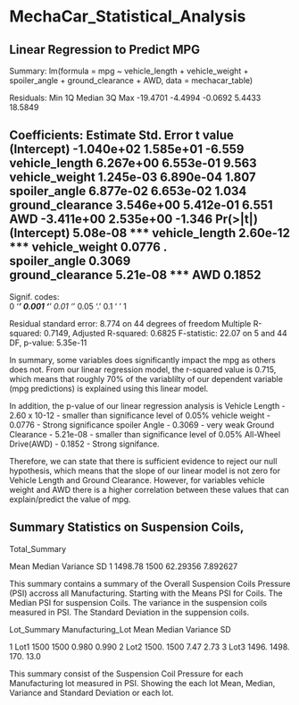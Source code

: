 # MechaCar_Statistical_Analysis

## Linear Regression to Predict MPG

Summary:
lm(formula = mpg ~ vehicle_length + vehicle_weight + spoiler_angle + 
    ground_clearance + AWD, data = mechacar_table)

Residuals:
     Min       1Q   Median       3Q      Max 
-19.4701  -4.4994  -0.0692   5.4433  18.5849 

Coefficients:
                   Estimate Std. Error t value
(Intercept)      -1.040e+02  1.585e+01  -6.559
vehicle_length    6.267e+00  6.553e-01   9.563
vehicle_weight    1.245e-03  6.890e-04   1.807
spoiler_angle     6.877e-02  6.653e-02   1.034
ground_clearance  3.546e+00  5.412e-01   6.551
AWD              -3.411e+00  2.535e+00  -1.346
                 Pr(>|t|)    
(Intercept)      5.08e-08 ***
vehicle_length   2.60e-12 ***
vehicle_weight     0.0776 .  
spoiler_angle      0.3069    
ground_clearance 5.21e-08 ***
AWD                0.1852    
---
Signif. codes:  
0 ‘***’ 0.001 ‘**’ 0.01 ‘*’ 0.05 ‘.’ 0.1 ‘ ’ 1

Residual standard error: 8.774 on 44 degrees of freedom
Multiple R-squared:  0.7149,	Adjusted R-squared:  0.6825 
F-statistic: 22.07 on 5 and 44 DF,  p-value: 5.35e-11          

In summary, some variables does significantly impact the mpg as others does not. From our linear regression model, the r-squared value is 0.715, which means that roughly 70% of the variablilty of our dependent variable (mpg predictions) is explained using this linear model. 

In addition, the p-value of our linear regression analysis is 
 Vehicle Length  - 2.60 x 10-12 - smaller than significance level of 0.05%
 vehicle weight - 0.0776 - Strong significance
 spoiler Angle - 0.3069 - very weak
 Ground Clearance - 5.21e-08 - smaller than significance level of 0.05%
 All-Wheel Drive(AWD) - 0.1852 - Strong signifance.

 Therefore, we can state that there is sufficient evidence to reject our null hypothesis, which means that the slope of our linear model is not zero for Vehicle Length and Ground Clearance. However, for variables vehicle weight and AWD there is a higher correlation between these values that can explain/predict the value of mpg.


## Summary Statistics on Suspension Coils,
Total_Summary

   Mean         Median      Variance       SD
1   1498.78     1500        62.29356    7.892627

This summary contains a summary of the Overall Suspension Coils Pressure (PSI) accross all Manufacturing. Starting with the Means PSI for Coils. The Median PSI for suspension Coils.  The variance in the suspension coils measured in PSI. The Standard Deviation in the suppension coils.

Lot_Summary
 Manufacturing_Lot      Mean        Median      Variance     SD

1 Lot1                  1500        1500        0.980       0.990
2 Lot2                  1500.       1500        7.47        2.73 
3 Lot3                  1496.       1498.       170.        13.0  

This summary consist of the Suspension Coil Pressure for each Manufacturing lot measured in PSI.  Showing the each lot Mean, Median, Variance and Standard Deviation or each lot.